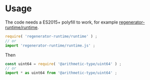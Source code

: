 # Usage

The code needs a ES2015+ polyfill to work, for example
[regenerator-runtime/runtime](https://babeljs.io/docs/usage/polyfill).
```js
require( 'regenerator-runtime/runtime' ) ;
// or
import 'regenerator-runtime/runtime.js' ;
```

Then
```js
const uint64 = require( '@arithmetic-type/uint64' ) ;
// or
import * as uint64 from '@arithmetic-type/uint64' ;
```
